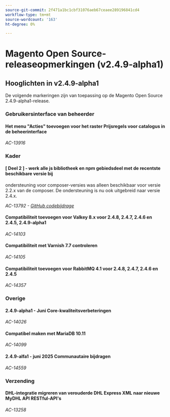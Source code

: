 ```yaml
---
source-git-commit: 2f471a1bc1cbf31076aeb67ceaee289196841cd4
workflow-type: tm+mt
source-wordcount: '163'
ht-degree: 0%

---
```

# Magento Open Source-releaseopmerkingen (v2.4.9-alpha1)

## Hooglichten in v2.4.9-alpha1

De volgende markeringen zijn van toepassing op de Magento Open Source 2.4.9-alpha1-release.

### Gebruikersinterface van beheerder

#### Het menu &quot;Acties&quot; toevoegen voor het raster Prijsregels voor catalogus in de beheerinterface

_AC-13916_

### Kader

#### [ Deel 2 ] - werk alle js bibliotheek en npm gebiedsdeel met de recentste beschikbare versie bij

ondersteuning voor composer-versies was alleen beschikbaar voor versie 2.2.x van de composer. De ondersteuning is nu ook uitgebreid naar versie 2.4.x.

_AC-13792 - [ GitHub codebijdrage ](https://github.com/magento/magento2/commit/19844aa0)_

#### Compatibiliteit toevoegen voor Valkey 8.x voor 2.4.8, 2.4.7, 2.4.6 en 2.4.5, 2.4.9-alpha1

_AC-14103_

#### Compatibiliteit met Varnish 7.7 controleren

_AC-14105_

#### Compatibiliteit toevoegen voor RabbitMQ 4.1 voor 2.4.8, 2.4.7, 2.4.6 en 2.4.5

_AC-14357_

### Overige

#### 2.4.9-alpha1 - Juni Core-kwaliteitsverbeteringen

_AC-14026_

#### Compatibel maken met MariaDB 10.11

_AC-14099_

#### 2.4.9-alfa1 - juni 2025 Communautaire bijdragen

_AC-14559_

### Verzending

#### DHL-integratie migreren van verouderde DHL Express XML naar nieuwe MyDHL API RESTful-API&#39;s

_AC-13258_
